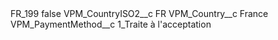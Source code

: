 <?xml version="1.0" encoding="UTF-8"?>
<CustomMetadata xmlns="http://soap.sforce.com/2006/04/metadata" xmlns:xsi="http://www.w3.org/2001/XMLSchema-instance" xmlns:xsd="http://www.w3.org/2001/XMLSchema">
    <label>FR_199</label>
    <protected>false</protected>
    <values>
        <field>VPM_CountryISO2__c</field>
        <value xsi:type="xsd:string">FR</value>
    </values>
    <values>
        <field>VPM_Country__c</field>
        <value xsi:type="xsd:string">France</value>
    </values>
    <values>
        <field>VPM_PaymentMethod__c</field>
        <value xsi:type="xsd:string">1_Traite à l&apos;acceptation</value>
    </values>
</CustomMetadata>
